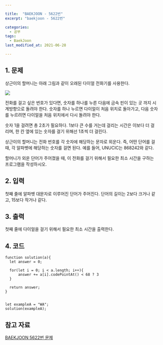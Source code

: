 ```yaml
---

title:  "BAEKJOON - 5622번"
excerpt: "baekjoon - 5622번"

categories:
  - 공부
tags:
  - BaekJoon
last_modified_at: 2021-06-28

---
```


## 1. 문제

상근이의 할머니는 아래 그림과 같이 오래된 다이얼 전화기를 사용한다.  

![](https://upload.acmicpc.net/9c88dd24-3a4c-4a09-bc50-e6496958214d/-/preview/)  

전화를 걸고 싶은 번호가 있다면, 숫자를 하나를 누른 다음에 금속 핀이 있는 곳 까지 시계방향으로 돌려야 한다. 숫자를 하나 누르면 다이얼이 처음 위치로 돌아가고, 다음 숫자를 누르려면 다이얼을 처음 위치에서 다시 돌려야 한다.

숫자 1을 걸려면 총 2초가 필요하다. 1보다 큰 수를 거는데 걸리는 시간은 이보다 더 걸리며, 한 칸 옆에 있는 숫자를 걸기 위해선 1초씩 더 걸린다.

상근이의 할머니는 전화 번호를 각 숫자에 해당하는 문자로 외운다. 즉, 어떤 단어를 걸 때, 각 알파벳에 해당하는 숫자를 걸면 된다. 예를 들어, UNUCIC는 868242와 같다.

할머니가 외운 단어가 주어졌을 때, 이 전화를 걸기 위해서 필요한 최소 시간을 구하는 프로그램을 작성하시오.

## 2. 입력

첫째 줄에 알파벳 대문자로 이루어진 단어가 주어진다. 단어의 길이는 2보다 크거나 같고, 15보다 작거나 같다.

## 3. 출력

첫째 줄에 다이얼을 걸기 위해서 필요한 최소 시간을 출력한다.

## 4. 코드

```
function solution(a){
  let answer = 0;

  for(let i = 0; i < a.length; i++){
      answer += a[i].codePointAt() < 68 ? 3
  }

  return answer;
}


let exampleA = "WA";
solution(exampleA);
```

## 참고 자료

[BAEKJOON 5622번 문제][1]

[1]: https://www.acmicpc.net/problem/5622